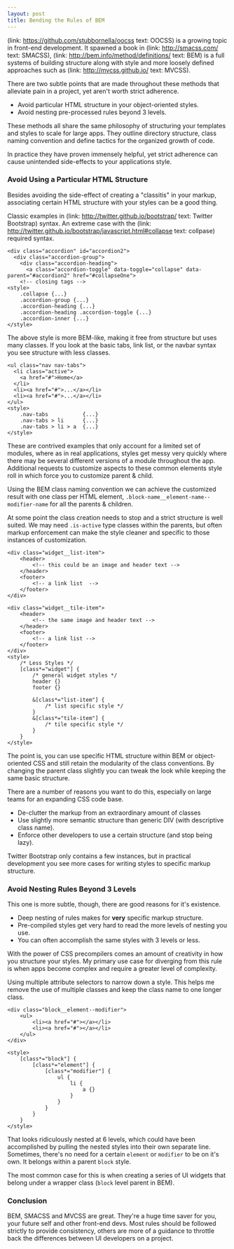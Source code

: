 ```yaml
---
layout: post
title: Bending the Rules of BEM
---
```


(link: https://github.com/stubbornella/oocss text: OOCSS) is a growing topic in front-end development.  It spawned a book in (link: http://smacss.com/ text: SMACSS), (link: http://bem.info/method/definitions/ text: BEM) is a full systems of building structure along with style and more loosely defined approaches such as (link: http://mvcss.github.io/ text: MVCSS).  

There are two subtle points that are made throughout these methods that alleviate pain in a project, yet aren't worth strict adherence.

* Avoid particular HTML structure in your object-oriented styles.
* Avoid nesting pre-processed rules beyond 3 levels.

These methods all share the same philosophy of structuring your templates and styles to scale for large apps.  They outline directory structure, class naming convention and define tactics for the organized growth of code.

In practice they have proven immensely helpful, yet strict adherence can cause unintended side-effects to your applications style.

### Avoid Using a Particular HTML Structure

Besides avoiding the side-effect of creating a "classitis" in your markup, associating certain HTML structure with your styles can be a good thing. 

Classic examples in (link: http://twitter.github.io/bootstrap/ text: Twitter Bootstrap) syntax.  An extreme case with the (link: http://twitter.github.io/bootstrap/javascript.html#collapse text: collpase) required syntax. 

~~~~.prettyprint
<div class="accordion" id="accordion2">
  <div class="accordion-group">
    <div class="accordion-heading">
      <a class="accordion-toggle" data-toggle="collapse" data-parent="#accordion2" href="#collapseOne">
	<!-- closing tags -->  	
<style>
	.collapse {...}
	.accordion-group {...}
	.accordion-heading {...}
	.accordion-heading .accordion-toggle {...}
	.accordion-inner {...}
</style>
~~~~

The above style is more BEM-like, making it free from structure but uses many classes.  If you look at the basic tabs, link list, or the navbar syntax you see structure with less classes.

~~~~.prettyprint
<ul class="nav nav-tabs">
  <li class="active">
    <a href="#">Home</a>
  </li>
  <li><a href="#">...</a></li>
  <li><a href="#">...</a></li>
</ul>
<style>
	.nav-tabs 	 		{...}
	.nav-tabs > li 		{...}
	.nav-tabs > li > a 	{...}
</style>
~~~~

These are contrived examples that only account for a limited set of modules, where as in real applications, styles get messy very quickly where there may be several different versions of a module throughout the app.  Additional requests to customize aspects to these common elements style roll in which force you to customize parent &amp; child.   

Using the BEM class naming convention we can achieve the customized result with one class per HTML element, <code>.block-name__element-name--modifier-name</code> for all the parents &amp; children. 

At some point the class creation needs to stop and a strict structure is well suited.  We may need <code>.is-active</code> type classes within the parents, but often markup enforcement can make the style cleaner and specific to those instances of customization.

~~~~.prettyprint
<div class="widget__list-item">
	<header>
		<!-- this could be an image and header text -->
	</header>
	<footer>
		<!-- a link list  -->		
	</footer>
</div>

<div class="widget__tile-item">
	<header>
		<!-- the same image and header text -->
	</header>
	<footer>
		<!-- a link list -->		
	</footer>
</div>
<style>
	/* Less Styles */
	[class*="widget"] {
		/* general widget styles */
		header {}
		footer {}

		&[class*="list-item"] {
			/* list specific style */
		}
		&[class*="tile-item"] {
			/* tile specific style */
		}
	}
</style>
~~~~

The point is, you can use specific HTML structure within BEM or object-oriented CSS and still retain the modularity of the class conventions.  By changing the parent class slightly you can tweak the look while keeping the same basic structure.

There are a number of reasons you want to do this, especially on large teams for an expanding CSS code base.

* De-clutter the markup from an extraordinary amount of classes
* Use slightly more semantic structure than generic DIV (with descriptive class name).
* Enforce other developers to use a certain structure (and stop being lazy).

Twitter Bootstrap only contains a few instances, but in practical development you see more cases for writing styles to specific markup structure.



### Avoid Nesting Rules Beyond 3 Levels

This one is more subtle, though, there are good reasons for it's existence.  

* Deep nesting of rules makes for **very** specific markup structure.
* Pre-compiled styles get very hard to read the more levels of nesting you use.
* You can often accomplish the same styles with 3 levels or less.

With the power of CSS precompilers comes an amount of creativity in how you structure your styles.  My primary use case for diverging from this rule is when apps become complex and require a greater level of complexity.  

Using multiple attribute selectors to narrow down a style.  This helps me remove the use of multiple classes and keep the class name to one longer class.

~~~~.prettyprint
<div class="block__element--modifier">
	<ul>
		<li><a href="#"></a></li>
		<li><a href="#"></a></li>
	</ul>
</div>

<style>
	[class*="block"] {
		[class*="element"] {
			[class*="modifier"] {
				ul {
					li {
						a {}
					}
				}	
			}
		}	
	}
</style>
~~~~

That looks ridiculously nested at 6 levels, which could have been accomplished by pulling the nested styles into their own separate line.  Sometimes, there's no need for a certain <code>element</code> or <code>modifier</code> to be on it's own.  It belongs within a parent <code>block</code> style.

The most common case for this is when creating a series of UI widgets that belong under a wrapper class (<code>block</code> level parent in BEM).


### Conclusion

BEM, SMACSS and MVCSS are great.  They're a huge time saver for you, your future self and other front-end devs.  Most rules should be followed strictly to provide consistency, others are more of a guidance to throttle back the differences between UI developers on a project.